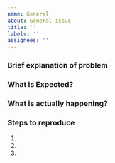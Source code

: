 ```yaml
---
name: General
about: General issue
title: ''
labels: ''
assignees: ''
---
```


<!--
 💚 Thanks for your time to make this feedback 💚
👍 A properly detailed bug report can save a LOT of time and help fixing issues as soon as possible.
-->

### **Brief explanation of problem**

### **What is Expected?**

### **What is actually happening?**

### **Steps to reproduce**

1.
2.
3.
